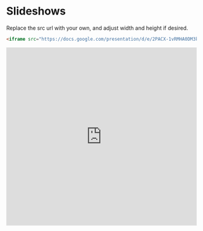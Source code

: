 # Slideshows

Replace the src url with your own, and adjust width and height if desired.

```md
<iframe src="https://docs.google.com/presentation/d/e/2PACX-1vRMHA0DM3kUgzGEvQNiaIxaNCY0t2GKw-v6nnr3vDpSE0RQ42PyNKxuVhmbYiwmLvp8fbtqOdXa09rX/embed?start=false&loop=false&delayms=3000" frameborder="0"  width="100%" height="470" allowfullscreen="true" mozallowfullscreen="true" webkitallowfullscreen="true"></iframe>
```

<iframe src="https://docs.google.com/presentation/d/e/2PACX-1vRMHA0DM3kUgzGEvQNiaIxaNCY0t2GKw-v6nnr3vDpSE0RQ42PyNKxuVhmbYiwmLvp8fbtqOdXa09rX/embed?start=false&loop=false&delayms=3000" frameborder="0" width="100%" height="470" allowfullscreen="true" mozallowfullscreen="true" webkitallowfullscreen="true"></iframe>
